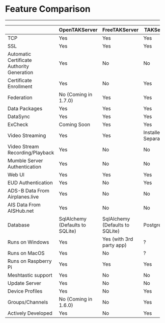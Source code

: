 # Feature Comparison

***

|                                            | OpenTAKServer                   | FreeTAKServer                   | TAKServer            |
|--------------------------------------------|---------------------------------|---------------------------------|----------------------|
| TCP                                        | Yes                             | Yes                             | Yes                  |
| SSL                                        | Yes                             | Yes                             | Yes                  |
| Automatic Certificate Authority Generation | Yes                             | No                              | No                   |
| Certificate Enrollment                     | Yes                             | No                              | Yes                  |
| Federation                                 | No (Coming in 1.7.0)            | Yes                             | Yes                  |
| Data Packages                              | Yes                             | Yes                             | Yes                  |
| DataSync                                   | Yes                             | Yes                             | Yes                  |
| ExCheck                                    | Coming Soon                     | Yes                             | Yes                  |
| Video Streaming                            | Yes                             | Yes                             | Installed Separately |
| Video Stream Recording/Playback            | Yes                             | No                              | No                   |
| Mumble Server Authentication               | Yes                             | No                              | No                   |
| Web UI                                     | Yes                             | Yes                             | Yes                  |
| EUD Authentication                         | Yes                             | No                              | Yes                  |
| ADS-B Data From Airplanes.live             | Yes                             | No                              | No                   |
| AIS Data From AISHub.net                   | Yes                             | No                              | No                   |
| Database                                   | SqlAlchemy (Defaults to SQLite) | SqlAlchemy (Defaults to SQLite) | PostgreSQL           |
| Runs on Windows                            | Yes                             | Yes (with 3rd party app)        | ?                    |
| Runs on MacOS                              | Yes                             | No                              | ?                    |
| Runs on Raspberry Pi                       | Yes                             | Yes                             | Yes                  |
| Meshtastic support                         | Yes                             | No                              | No                   |
| Update Server                              | Yes                             | No                              | No                   |
| Device Profiles                            | Yes                             | No                              | Yes                  |
| Groups/Channels                            | No (Coming in 1.6.0)            | No                              | Yes                  |
| Actively Developed                         | Yes                             | No                              | Yes                  |